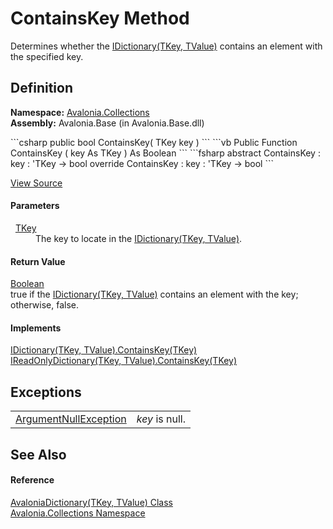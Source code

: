 # ContainsKey Method


Determines whether the <a href="https://learn.microsoft.com/dotnet/api/system.collections.generic.idictionary-2" target="_blank" rel="noopener noreferrer">IDictionary(TKey, TValue)</a> contains an element with the specified key.



## Definition
**Namespace:** <a href="N_Avalonia_Collections">Avalonia.Collections</a>  
**Assembly:** Avalonia.Base (in Avalonia.Base.dll)

<Tabs groupId="api-code-preview">
<TabItem value="csharp" label="C#">
```csharp
public bool ContainsKey(
	TKey key
)
```
</TabItem>
<TabItem value="vb" label="VB">
```vb
Public Function ContainsKey ( 
	key As TKey
) As Boolean
```
</TabItem>
<TabItem value="fsharp" label="F#">
```fsharp
abstract ContainsKey : 
        key : 'TKey -> bool 
override ContainsKey : 
        key : 'TKey -> bool 
```
</TabItem>
</Tabs>



<a href="https://github.com/AvaloniaUI/Avalonia/tree/master/src/Avalonia.Base/Collections/AvaloniaDictionary.cs#L141" title="View the source code">View Source</a>



#### Parameters
<dl><dt>  <a href="T_Avalonia_Collections_AvaloniaDictionary_2">TKey</a></dt><dd>The key to locate in the <a href="https://learn.microsoft.com/dotnet/api/system.collections.generic.idictionary-2" target="_blank" rel="noopener noreferrer">IDictionary(TKey, TValue)</a>.</dd></dl>

#### Return Value
<a href="https://learn.microsoft.com/dotnet/api/system.boolean" target="_blank" rel="noopener noreferrer">Boolean</a>  
true if the <a href="https://learn.microsoft.com/dotnet/api/system.collections.generic.idictionary-2" target="_blank" rel="noopener noreferrer">IDictionary(TKey, TValue)</a> contains an element with the key; otherwise, false.

#### Implements
<a href="https://learn.microsoft.com/dotnet/api/system.collections.generic.idictionary-2.containskey" target="_blank" rel="noopener noreferrer">IDictionary(TKey, TValue).ContainsKey(TKey)</a>  
<a href="https://learn.microsoft.com/dotnet/api/system.collections.generic.ireadonlydictionary-2.containskey" target="_blank" rel="noopener noreferrer">IReadOnlyDictionary(TKey, TValue).ContainsKey(TKey)</a>  


## Exceptions
<table>
<tr>
<td><a href="https://learn.microsoft.com/dotnet/api/system.argumentnullexception" target="_blank" rel="noopener noreferrer">ArgumentNullException</a></td>
<td><em>key</em> is null.</td>
</tr>
</table>

## See Also


#### Reference
<a href="T_Avalonia_Collections_AvaloniaDictionary_2">AvaloniaDictionary(TKey, TValue) Class</a>  
<a href="N_Avalonia_Collections">Avalonia.Collections Namespace</a>  

